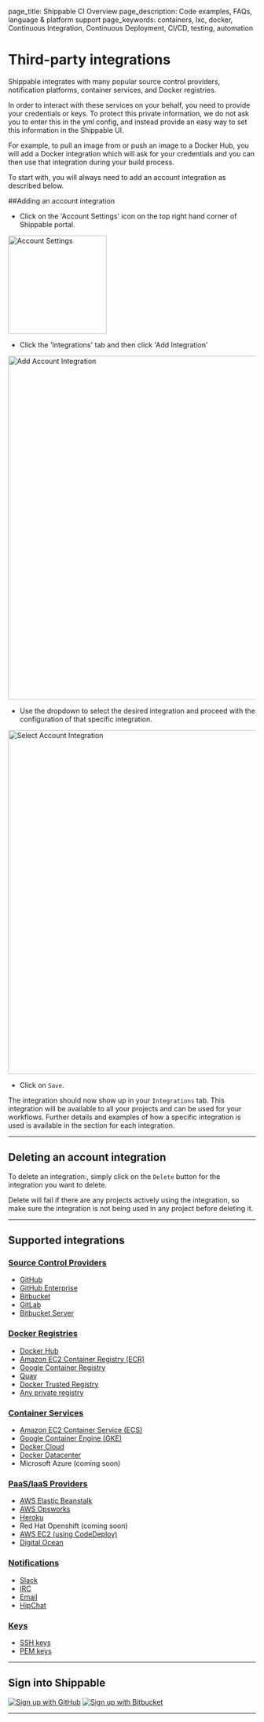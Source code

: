 page_title: Shippable CI Overview
page_description: Code examples, FAQs, language & platform support
page_keywords: containers, lxc, docker, Continuous Integration, Continuous Deployment, CI/CD, testing, automation

# Third-party integrations

Shippable integrates with many popular source control providers, notification platforms, container services, and Docker registries.

In order to interact with these services on your behalf, you need to provide your credentials or keys. To protect this private information, we do not ask you to enter this in the yml config, and instead provide an easy way to set this information in the Shippable UI.

For example, to pull an image from or push an image to a Docker Hub, you will add a Docker integration which will ask for your credentials and you can then use that integration during your build process.

To start with, you will always need to add an account integration as described below.

##Adding an account integration

- Click on the 'Account Settings' icon on the top right hand corner of Shippable portal.

<img src="../images/account_settings_icon.png" alt="Account Settings" style="width:200px;"/>

- Click the 'Integrations' tab and then click 'Add Integration'
<img src="../images/add_account_integration.png" alt="Add Account Integration" style="width:700px;"/>

- Use the dropdown to select the desired integration and proceed with the configuration of that specific integration.

<img src="../images/add_integration_select.png" alt="Select Account Integration" style="width:700px;"/>

- Click on `Save`.

The integration should now show up in your `Integrations` tab. This integration will be available to all your projects and can be used for your workflows. Further details and examples of how a specific integration is used is available in the section for each integration.

---

## Deleting an account integration

To delete an integration:, simply click on the `Delete` button for the integration you want to delete.

Delete will fail if there are any projects actively using the integration, so make sure the integration is not being used in any project before deleting it.

---

## Supported integrations

### [Source Control Providers](int_scm.md)
-  [GitHub](int_scm/#github)
-  [GitHub Enterprise](int_scm/#github-enterprise)
-  [Bitbucket](int_scm/#bitbucket)
-  [GitLab](int_scm/#gitlab)
-  [Bitbucket Server](int_scm/#bitbucket-server)

### [Docker Registries](int_docker_registries.md)
- [Docker Hub](int_docker_registries/#docker-hub)
- [Amazon EC2 Container Registry (ECR)](int_docker_registries/#amazon-ec2-container-registry-ecr)
- [Google Container Registry](int_docker_registries/#google-container-registry-gcr)
- [Quay](int_docker_registries/#quayio)
- [Docker Trusted Registry](int_docker_registries/#docker-trusted-registry)
- [Any private registry](int_docker_registries/#private-registry)

### [Container Services](int_container_services.md)
- [Amazon EC2 Container Service (ECS)](int_container_services/#amazon-ec2-container-service-using-account-keys)
- [Google Container Engine (GKE)](int_container_services/#google-container-engine-gke)
- [Docker Cloud](int_container_services/#docker-cloud)
- [Docker Datacenter](int_container_services/#docker-datacenter)
- Microsoft Azure (coming soon)

### [PaaS/IaaS Providers](int_paas_iaas_providers.md)
- [AWS Elastic Beanstalk](int_paas_iaas_providers/#aws-elastic-beanstalk)
- [AWS Opsworks](ht_opsworks/)
- [Heroku](ht_heroku/)
- Red Hat Openshift (coming soon)
- [AWS EC2 (using CodeDeploy)](ht_codedeploy/)
- [Digital Ocean](ht_digitalocean/)


### [Notifications](int_notifications.md)
- [Slack](int_notifications/#slack-notifications)
- [IRC](int_notifications/#irc-notifications)
- [Email](int_notifications/#email-notifications)
- [HipChat](int_notifications/#hipchat-notifications)

### [Keys](int_keys.md)
- [SSH keys](int_keys/#ssh)
- [PEM keys](int_keys/#pem)

---


## Sign into Shippable

<div class="signup-buttons">
  <!--HubSpot Call-to-Action Code -->
  <span class="hs-cta-wrapper" id="hs-cta-wrapper-0d3e8e0f-553f-41a4-8fed-52e1b3911b2d">
      <span class="hs-cta-node hs-cta-0d3e8e0f-553f-41a4-8fed-52e1b3911b2d" id="hs-cta-0d3e8e0f-553f-41a4-8fed-52e1b3911b2d">
          <!--[if lte IE 8]><div id="hs-cta-ie-element"></div><![endif]-->
          <a href="http://cta-redirect.hubspot.com/cta/redirect/362403/0d3e8e0f-553f-41a4-8fed-52e1b3911b2d"  target="_blank" ><img class="hs-cta-img" id="hs-cta-img-0d3e8e0f-553f-41a4-8fed-52e1b3911b2d" style="border-width:0px;" src="https://no-cache.hubspot.com/cta/default/362403/0d3e8e0f-553f-41a4-8fed-52e1b3911b2d.png"  alt="Sign up with GitHub"/></a>
      </span>
      <script charset="utf-8" src="https://js.hscta.net/cta/current.js"></script>
      <script type="text/javascript">
          hbspt.cta.load(362403, '0d3e8e0f-553f-41a4-8fed-52e1b3911b2d', {});
      </script>
  </span>
  <!-- end HubSpot Call-to-Action Code -->
  <!--HubSpot Call-to-Action Code -->
  <span class="hs-cta-wrapper" id="hs-cta-wrapper-82d2d172-48ab-4398-810c-5ca822da088a">
      <span class="hs-cta-node hs-cta-82d2d172-48ab-4398-810c-5ca822da088a" id="hs-cta-82d2d172-48ab-4398-810c-5ca822da088a">
          <!--[if lte IE 8]><div id="hs-cta-ie-element"></div><![endif]-->
          <a href="http://cta-redirect.hubspot.com/cta/redirect/362403/82d2d172-48ab-4398-810c-5ca822da088a"  target="_blank" ><img class="hs-cta-img" id="hs-cta-img-82d2d172-48ab-4398-810c-5ca822da088a" style="border-width:0px;" src="https://no-cache.hubspot.com/cta/default/362403/82d2d172-48ab-4398-810c-5ca822da088a.png"  alt="Sign up with Bitbucket"/></a>
      </span>
      <script charset="utf-8" src="https://js.hscta.net/cta/current.js"></script>
      <script type="text/javascript">
          hbspt.cta.load(362403, '82d2d172-48ab-4398-810c-5ca822da088a', {});
      </script>
  </span>
  <!-- end HubSpot Call-to-Action Code -->
</div>

---
